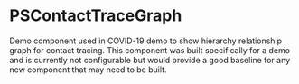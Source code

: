 # PSContactTraceGraph
Demo component used in COVID-19 demo to show hierarchy relationship graph for contact tracing. This component was built specifically for a demo and is currently not configurable but would provide a good baseline for any new component that may need to be built.
